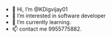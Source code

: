 - 👋 Hi, I’m @KDigvijay01
- 👀 I’m interested in software developer
- 🌱 I’m currently learning.
- 📫 contact me 9955775882.

<!---
KDigvijay01/KDigvijay01 is a ✨ special ✨ repository because its `README.md` (this file) appears on your GitHub profile.
You can click the Preview link to take a look at your changes.
--->
